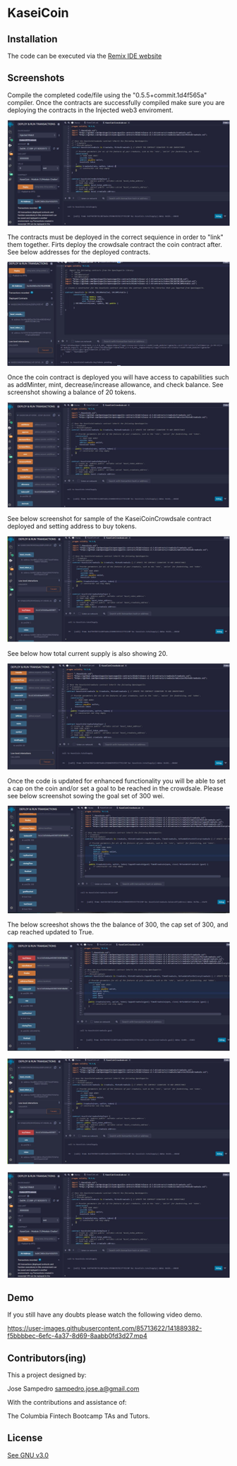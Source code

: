 # KaseiCoin

## Installation

The code can be executed via the [Remix IDE website ](https://remix.ethereum.org/#optimize=false&runs=200&evmVersion=null&version=soljson-v0.8.7+commit.e28d00a7.js)


## Screenshots

Compile the completed code/file using the "0.5.5+commit.1d4f565a" compiler. Once the contracts are successfully compiled make sure you are deploying the contracts in the Injected web3 enviroment. 

![FrontEnd](/images/Deployment_injectedWeb3_Contract_KaseiCoin_AtAddress.JPG)

The contracts must be deployed in the correct sequience in order to "link" them together. Firts deploy the crowdsale contract the coin contract after. See below addresses for the deployed contracts.

![FrontEnd](/images/Deployement_AtAddress.JPG)

Once the coin contract is deployed you will have access to capabilities such as addMinter, mint, decrease/increase allowance, and check balance. See screenshot showing a balance of 20 tokens. 

![FrontEnd](/images/Deployement_balanceOf_address.JPG)

See below screenshot for sample of the KaseiCoinCrowdsale contract deployed and setting address to buy tokens. 

![FrontEnd](/images/Deployment_crowds_token_buyToken.JPG)

See below how total current supply is also showing 20. 

![FrontEnd](/images/Deployement_balanceOf_totalSupplyJPG.JPG)

Once the code is updated for enhanced functionality you will be able to set a cap on the coin and/or set a goal to be reached in the crowdsale. Please see below screenshot sowing the goal set of 300 wei.

![FrontEnd](/images/Deployement_call_balanceOf.JPG)

The below screeshot shows the the balance of 300, the cap set of 300, and cap reached updated to True. 

![FrontEnd](/images/Deployement_crowdsale_goal.JPG)


![FrontEnd](/images/Deployment_crowds_token_buyToken.JPG)

![FrontEnd](/images/Deployment_injectedWeb3_Contract_KaseiCoin_AtAddress.JPG)



## Demo

If you still have any doubts please watch the following video demo.




https://user-images.githubusercontent.com/85713622/141889382-f5bbbbec-6efc-4a37-8d69-8aabb0fd3d27.mp4





## Contributors(ing)
This a project designed by:

Jose Sampedro
sampedro.jose.a@gmail.com

With the contributions and assistance of:

The Columbia Fintech Bootcamp TAs and Tutors.

## License

[See GNU v3.0](https://github.com/IJASI/Challenge-3/blob/491335d4123fae396530363cb79be7070e049796/LICENSE)

